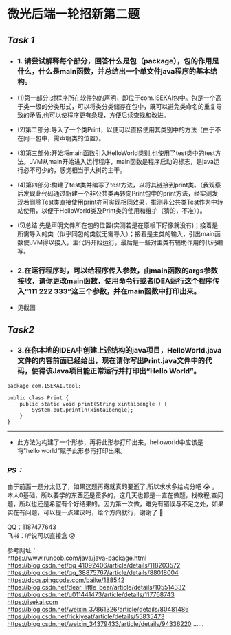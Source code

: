 # **微光后端一轮招新第二题**


## ***Task 1***
- ### **1.   请尝试解释每个部分，回答什么是包（package），包的作用是什么，什么是main函数，并总结出一个单文件java程序的基本结构。**
- (1)第一部分:对程序所在软件包的声明，即位于com.ISEKAI包中。包是一个高于类一级的分类形式，可以将类分类储存在包中，既可以避免类命名的重复导致的矛盾,也可以使程序更有条理，方便后续查找和改进。
- (2)第二部分:导入了一个类Print，以便可以直接使用其类别中的方法（由于不在同一包中，需声明类的位置）。
- (3)第三部分:开始将main函数引入HelloWorld类别,也使用了test类中的test方法。JVM从main开始进入运行程序，main函数是程序启动的标志，是java运行必不可少的，感觉相当于大树的主干。
- (4)第四部分:构建了test类并编写了test方法，以将其链接到print类。（我观察后发现此代码通过新建一个非公共类再转向Print包中的print方法，经实测发现若删除Test类直接使用print亦可实现相同效果，推测非公共类Test作为中转站使用，以便于HelloWorld类及Print类的使用和维护（猜的，不准））。
- (5)总结:先是声明文件所在包的位置(实测若是在原根下好像就没有)；接着是所需导入的类（似乎同包的类就无需导入）；接着是主类的输入，引出main函数使JVM得以接入，主代码开始运行，最后是一些对主类有辅助作用的代码编写。



- ### **2.在运行程序时，可以给程序传入参数，由main函数的args参数接收，请你更改main函数，使用命令行或者IDEA运行这个程序传入“111 222 333”这三个参数，并在main函数中打印出来。**
- 见截图

## ***Task2***
- ### **3.在你本地的IDEA中创建上述结构的java项目，HelloWorld.java文件的内容前面已经给出，现在请你写出Print.java文件中的代码，使得该Java项目能正常运行并打印出“Hello World”。**
```
package com.ISEKAI.tool;

public class Print {
    public static void print(String xintaibengle ) {
        System.out.println(xintaibengle);
    }
}
```

***  
- 此方法为构建了一个形参，再将此形参打印出来，helloworld中应该是将”hello world"赋予此形参再打印出来。
### ***PS：***
由于前面一题分太低了，如果这题再寄就真的要逝了,所以求求多给点分吧 :sob: 。本人0基础，所以要学的东西还是蛮多的，这几天也都是一直在做题，找教程,查问题，所以也还是希望有个好结果的。因为第一次做，难免有错误与不足之处，如果实在有问题，可以提一点建议吗，给个方向就行，谢谢了 :pray:

QQ：1187477643  
飞书：听说可以直接盒 😰

参考网址：  
<https://www.runoob.com/java/java-package.html>  
https://blog.csdn.net/qq_41092406/article/details/118203572
https://blog.csdn.net/qq_38875767/article/details/88018004
https://docs.pingcode.com/baike/188542
https://blog.csdn.net/dear_little_bear/article/details/105514332
https://blog.csdn.net/u011441473/article/details/117768743
https://isekai.com
https://blog.csdn.net/weixin_37861326/article/details/80481486
https://blog.csdn.net/rickiyeat/article/details/55835473
https://blog.csdn.net/weixin_34379433/article/details/94336220
......
